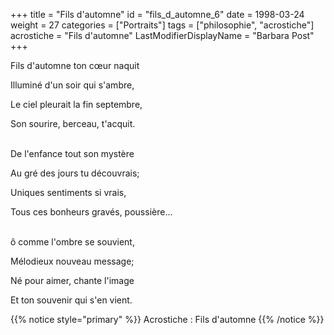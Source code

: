 +++
title = "Fils d'automne"
id = "fils_d_automne_6"
date = 1998-03-24
weight = 27
categories = ["Portraits"]
tags = ["philosophie", "acrostiche"]
acrostiche = "Fils d'automne"
LastModifierDisplayName = "Barbara Post"
+++

Fils d'automne ton cœur naquit

Illuminé d'un soir qui s'ambre,

Le ciel pleurait la fin septembre,

Son sourire, berceau, t'acquit.

 \
De l'enfance tout son mystère

Au gré des jours tu découvrais;

Uniques sentiments si vrais,

Tous ces bonheurs gravés, poussière...

 \
ô comme l'ombre se souvient,

Mélodieux nouveau message;

Né pour aimer, chante l'image

Et ton souvenir qui s'en vient.

{{% notice style="primary" %}}
Acrostiche : Fils d'automne
{{% /notice %}}
